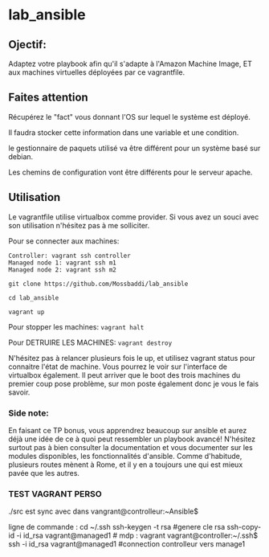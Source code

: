 # lab_ansible

## Ojectif:

Adaptez votre playbook afin qu'il s'adapte à l'Amazon Machine Image, ET aux machines virtuelles déployées par ce vagrantfile.

## Faites attention

Récupérez le "fact" vous donnant l'OS sur lequel le système est déployé.

Il faudra stocker cette information dans une variable et une condition.

le gestionnaire de paquets utilisé va être différent pour un système basé sur debian.

Les chemins de configuration vont être différents pour le serveur apache.

## Utilisation

Le vagrantfile utilise virtualbox comme provider. Si vous avez un souci avec son utilisation n'hésitez pas à me solliciter.

Pour se connecter aux machines:

    Controller: vagrant ssh controller
    Managed node 1: vagrant ssh m1
    Managed node 2: vagrant ssh m2


`git clone https://github.com/Mossbaddi/lab_ansible`

`cd lab_ansible`

`vagrant up`


Pour stopper les machines: `vagrant halt`

Pour DETRUIRE LES MACHINES: `vagrant destroy`

N'hésitez pas à relancer plusieurs fois le up, et utilisez vagrant status pour connaitre l'état de machine. Vous pourrez le voir sur l'interface de virtualbox également. Il peut arriver que le boot des trois machines du premier coup pose problème, sur mon poste également donc je vous le fais savoir.


### Side note:

En faisant ce TP bonus, vous apprendrez beaucoup sur ansible et aurez déjà une idée de ce à quoi peut ressembler un playbook avancé! N'hésitez surtout pas à bien consulter la documentation et vous documenter sur les modules disponibles, les fonctionnalités d'ansible. Comme d'habitude, plusieurs routes mènent à Rome, et il y en a toujours une qui est mieux pavée que les autres. 

### TEST VAGRANT PERSO

./src est sync avec dans vangrant@controlleur:~Ansible$

ligne de commande : 
cd ~/.ssh
ssh-keygen -t rsa #genere cle rsa 
ssh-copy-id -i id_rsa vagrant@managed1 # mdp : vagrant
vagrant@controller:~/.ssh$ ssh -i id_rsa vagrant@managed1 #connection controlleur vers manage1

